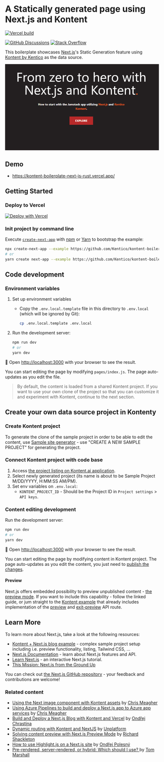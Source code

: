 # A Statically generated page using Next.js and Kontent

[![Vercel build](https://img.shields.io/badge/Vercel-Build-green.svg?style=popout&logo=vercel)](https://vercel.com/chrastinaondra/kontent-boilerplate-next-js)

[![GitHub Discussions](https://img.shields.io/badge/GitHub-Discussions-FE7A16.svg?style=popout&logo=github)](https://github.com/Kentico/Home/discussions)
[![Stack Overflow](https://img.shields.io/badge/Stack%20Overflow-ASK%20NOW-FE7A16.svg?logo=stackoverflow&logoColor=white)](https://stackoverflow.com/tags/kentico-kontent)

This boilerplate showcases [Next.js](https://nextjs.org)'s Static Generation feature using [Kontent by Kentico](https://kontent.ai) as the data source.

[![Screenshot](./screenshot.png)](https://kontent-boilerplate-next-js-rust.vercel.app)

## Demo

* <https://kontent-boilerplate-next-js-rust.vercel.app/>

## Getting Started

### Deploy to Vercel

[![Deploy with Vercel](https://vercel.com/button)](https://vercel.com/new/git/external?repository-url=https://github.com/Kentico/kontent-boilerplate-next-js&project-name=kontent-boilerplate-next-js&repository-name=kontent-boilerplate-next-js&env=KONTENT_PROJECT_ID&envDescription=Required%20to%20connect%20the%20app%20with%20Kontent&envLink=https://github.com/Kentico/kontent-boilerplate-next-js%23Environment-variables)

### Init project by command line

Execute [`create-next-app`](https://github.com/vercel/next.js/tree/canary/packages/create-next-app) with [npm](https://docs.npmjs.com/cli/init) or [Yarn](https://yarnpkg.com/lang/en/docs/cli/create/) to bootstrap the example:

```bash
npx create-next-app --example https://github.com/Kentico/kontent-boilerplate-next-js kontent-boilerplate-next-js
# or
yarn create next-app --example https://github.com/Kentico/kontent-boilerplate-next-js kontent-boilerplate-next-js
```

## Code development

### Environment variables

1. Set up environment variables
    * Copy the `.env.local.template` file in this directory to `.env.local` (which will be ignored by Git):

        ```sh
        cp .env.local.template .env.local
        ```

1. Run the development server:

    ```bash
    npm run dev
    # or
    yarn dev
    ```

🎉 Open [http://localhost:3000](http://localhost:3000) with your browser to see the result.

You can start editing the page by modifying `pages/index.js`. The page auto-updates as you edit the file.

> By default, the content is loaded from a shared Kontent project. If you want to use your own clone of the project so that you can customize it and experiment with Kontent, continue to the next section.

## Create your own data source project in Kontenty

### Create Kontent project

To generate the clone of the sample project in order to be able to edit the content, use [Sample site generator](https://app.kontent.ai/sample-site-configuration) - use "CREATE A NEW SAMPLE PROJECT" for generating the project.

### Connect Kontent project with code base

1. Access [the project listing on Kontent.ai application](https://app.kontent.ai/projects/).
1. Select newly generated project (its name is about to be Sample Project M/DD/YYYY, H:MM:SS AM/PM).
1. Set env variables on `.env.local`:
    * `KONTENT_PROJECT_ID` - Should be the Project ID in `Project settings` > `API keys`.

### Content editing development

Run the development server:

```sh
npm run dev
# or
yarn dev
```

🎉 Open [http://localhost:3000](http://localhost:3000) with your browser to see the result.

You can start editing the page by modifying content in Kontent project. The page auto-updates as you edit the content, you just need to [publish the changes](https://kontent.ai/learn/tutorials/write-and-collaborate/publish-your-work/publish-content-items).

#### Preview

Next.js offers embedded possibility to preview unpublished content - [the preview mode](https://nextjs.org/docs/advanced-features/preview-mode). If you want to include this capability - follow the linked guide, or jum straight to the [Kontent example](https://github.com/vercel/next.js/tree/canary/examples/cms-kontent) that already includes implementation of the [preview](https://github.com/vercel/next.js/blob/canary/examples/cms-kontent/pages/api/preview.js) and [exit-preview](https://github.com/vercel/next.js/blob/canary/examples/cms-kontent/pages/api/exit-preview.js) API route.

## Learn More

To learn more about Next.js, take a look at the following resources:

* [Kontent + Next.js blog example](https://github.com/vercel/next.js/tree/canary/examples/cms-kontent#readme) - complex sample project setup including i.e. preview functionality, listing, Tailwind CSS, ...
* [Next.js Documentation](https://nextjs.org/docs) - learn about Next.js features and API.
* [Learn Next.js](https://nextjs.org/learn) - an interactive Next.js tutorial.
* [This Mission: Next.js from the Ground Up](https://explorers.netlify.com/learn/nextjs)

You can check out [the Next.js GitHub repository](https://github.com/vercel/next.js/) - your feedback and contributions are welcome!

### Related content

* [Using the Next image component with Kontent assets](https://meeg.dev/blog/using-the-next-image-component-with-kentico-kontent-assets) by [Chris Meagher](https://github.com/CMeeg)
* [Using Azure Pipelines to build and deploy a Next.js app to Azure app services](https://meeg.dev/blog/using-azure-pipelines-to-build-and-deploy-a-next-js-app-to-azure-app-services) by [Chris Meagher](https://github.com/CMeeg)
* [Build and Deploy a Next.js Blog with Kontent and Vercel](https://dev.to/kentico-kontent/build-and-deploy-a-next-js-blog-with-kentico-kontent-and-vercel-5cp4) by [Ondřej Chrastina](https://github.com/Simply007)
* [Dynamic routing with Kontent and NextJS](https://unplatform.io/stories/dynamic-routing-with-kentico-kontent-and-nextjs) by [Unplatform](https://unplatform.io/)
* [Solving content preview with Next.js Preview Mode](https://rshackleton.co.uk/articles/solving-content-preview-with-next-js-preview-mode) by [Richard Shackleton](https://rshackleton.co.uk/)
* [How to use Highlight.js on a Next.js site](https://dev.to/kentico-kontent/how-to-use-highlight-js-on-a-next-js-site-f9) by [Ondřej Polesný](https://github.com/ondrabus)
* [Pre-rendered, server-rendered, or hybrid: Which should I use?
](https://kontent.ai/blog/pre-rendered-server-rendered-or-hybrid-which-should-i-use) by [Tom Marshall](https://kontent.ai/blog/author/tom-marshall)
